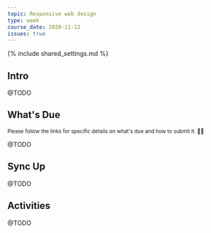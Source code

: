 ```yaml
---
topic: Responsive web design
type: week
course_date: 2020-11-12
issues: true
---
```


{% include shared_settings.md %}

## Intro
@TODO

## What's Due

<small class="text-faded">Please follow the links for specific details on what's due and how to submit it. <span class="emoji">🙏🏻</span></small>

@TODO

## Sync Up
@TODO

## Activities
@TODO



<!-- Was out of town this week last semester 🤷🏻‍♀️ -->
